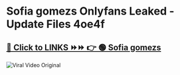 
 # Sofia gomezs Onlyfans Leaked - Update Files 4oe4f

## <h2><a href="https://clipsfans.com/Sofia_gomezs&ref=git">🔗 Click to LINKS ⏩⏩ 👉 🟢 Sofia gomezs </a></h2>

<a href="https://clipsfans.com/Sofia_gomezs&ref=git" rel="nofollow" data-target="animated-image.originalLink"><img src="https://i.ibb.co.com/xMMVF88/686577567.gif" alt="Viral Video Original" style="max-width: 100%; display: inline-block;" data-target="animated-image.originalImage"></a>

